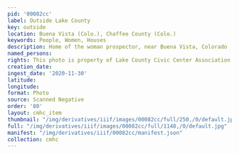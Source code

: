 ```yaml
---
pid: '00082cc'
label: Outside Lake County
key: outside
location: Buena Vista (Colo.), Chaffee County (Colo.)
keywords: People, Women, Houses
description: Home of the woman prospector, near Buena Vista, Colorado
named_persons: 
rights: This photo is property of Lake County Civic Center Association.
creation_date: 
ingest_date: '2020-11-30'
latitude: 
longitude: 
format: Photo
source: Scanned Negative
order: '80'
layout: cmhc_item
thumbnail: "/img/derivatives/iiif/images/00082cc/full/250,/0/default.jpg"
full: "/img/derivatives/iiif/images/00082cc/full/1140,/0/default.jpg"
manifest: "/img/derivatives/iiif/00082cc/manifest.json"
collection: cmhc
---
```

